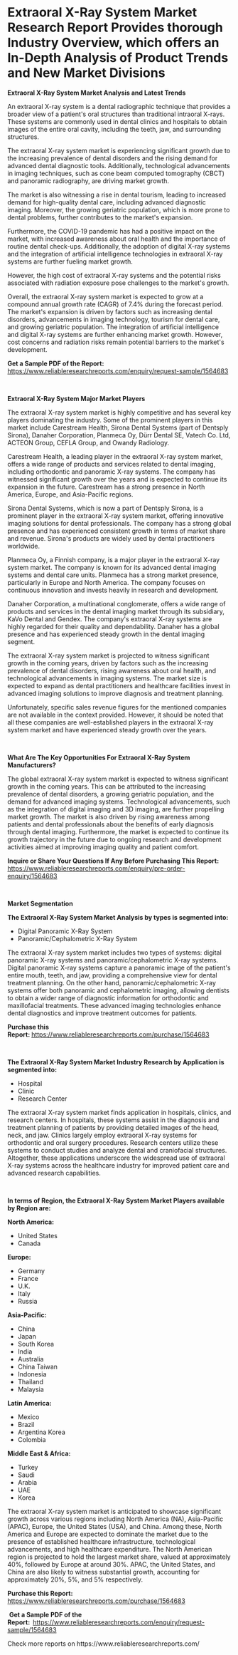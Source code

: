 <p><h1>Extraoral X-Ray System Market Research Report Provides thorough Industry Overview, which offers an In-Depth Analysis of Product Trends and New Market Divisions</h1></p><p><strong>Extraoral X-Ray System Market Analysis and Latest Trends</strong></p>
<p><p>An extraoral X-ray system is a dental radiographic technique that provides a broader view of a patient's oral structures than traditional intraoral X-rays. These systems are commonly used in dental clinics and hospitals to obtain images of the entire oral cavity, including the teeth, jaw, and surrounding structures.</p><p>The extraoral X-ray system market is experiencing significant growth due to the increasing prevalence of dental disorders and the rising demand for advanced dental diagnostic tools. Additionally, technological advancements in imaging techniques, such as cone beam computed tomography (CBCT) and panoramic radiography, are driving market growth.</p><p>The market is also witnessing a rise in dental tourism, leading to increased demand for high-quality dental care, including advanced diagnostic imaging. Moreover, the growing geriatric population, which is more prone to dental problems, further contributes to the market's expansion.</p><p>Furthermore, the COVID-19 pandemic has had a positive impact on the market, with increased awareness about oral health and the importance of routine dental check-ups. Additionally, the adoption of digital X-ray systems and the integration of artificial intelligence technologies in extraoral X-ray systems are further fueling market growth.</p><p>However, the high cost of extraoral X-ray systems and the potential risks associated with radiation exposure pose challenges to the market's growth.</p><p>Overall, the extraoral X-ray system market is expected to grow at a compound annual growth rate (CAGR) of 7.4% during the forecast period. The market's expansion is driven by factors such as increasing dental disorders, advancements in imaging technology, tourism for dental care, and growing geriatric population. The integration of artificial intelligence and digital X-ray systems are further enhancing market growth. However, cost concerns and radiation risks remain potential barriers to the market's development.</p></p>
<p><strong>Get a Sample PDF of the Report:&nbsp;</strong> <a href="https://www.reliableresearchreports.com/enquiry/request-sample/1564683">https://www.reliableresearchreports.com/enquiry/request-sample/1564683</a></p>
<p>&nbsp;</p>
<p><strong>Extraoral X-Ray System Major Market Players</strong></p>
<p><p>The extraoral X-ray system market is highly competitive and has several key players dominating the industry. Some of the prominent players in this market include Carestream Health, Sirona Dental Systems (part of Dentsply Sirona), Danaher Corporation, Planmeca Oy, Dürr Dental SE, Vatech Co. Ltd, ACTEON Group, CEFLA Group, and Owandy Radiology.</p><p>Carestream Health, a leading player in the extraoral X-ray system market, offers a wide range of products and services related to dental imaging, including orthodontic and panoramic X-ray systems. The company has witnessed significant growth over the years and is expected to continue its expansion in the future. Carestream has a strong presence in North America, Europe, and Asia-Pacific regions.</p><p>Sirona Dental Systems, which is now a part of Dentsply Sirona, is a prominent player in the extraoral X-ray system market, offering innovative imaging solutions for dental professionals. The company has a strong global presence and has experienced consistent growth in terms of market share and revenue. Sirona's products are widely used by dental practitioners worldwide.</p><p>Planmeca Oy, a Finnish company, is a major player in the extraoral X-ray system market. The company is known for its advanced dental imaging systems and dental care units. Planmeca has a strong market presence, particularly in Europe and North America. The company focuses on continuous innovation and invests heavily in research and development.</p><p>Danaher Corporation, a multinational conglomerate, offers a wide range of products and services in the dental imaging market through its subsidiary, KaVo Dental and Gendex. The company's extraoral X-ray systems are highly regarded for their quality and dependability. Danaher has a global presence and has experienced steady growth in the dental imaging segment.</p><p>The extraoral X-ray system market is projected to witness significant growth in the coming years, driven by factors such as the increasing prevalence of dental disorders, rising awareness about oral health, and technological advancements in imaging systems. The market size is expected to expand as dental practitioners and healthcare facilities invest in advanced imaging solutions to improve diagnosis and treatment planning.</p><p>Unfortunately, specific sales revenue figures for the mentioned companies are not available in the context provided. However, it should be noted that all these companies are well-established players in the extraoral X-ray system market and have experienced steady growth over the years.</p></p>
<p>&nbsp;</p>
<p><strong>What Are The Key Opportunities For Extraoral X-Ray System Manufacturers?</strong></p>
<p><p>The global extraoral X-ray system market is expected to witness significant growth in the coming years. This can be attributed to the increasing prevalence of dental disorders, a growing geriatric population, and the demand for advanced imaging systems. Technological advancements, such as the integration of digital imaging and 3D imaging, are further propelling market growth. The market is also driven by rising awareness among patients and dental professionals about the benefits of early diagnosis through dental imaging. Furthermore, the market is expected to continue its growth trajectory in the future due to ongoing research and development activities aimed at improving imaging quality and patient comfort.</p></p>
<p><strong>Inquire or Share Your Questions If Any Before Purchasing This Report:</strong> <a href="https://www.reliableresearchreports.com/enquiry/pre-order-enquiry/1564683">https://www.reliableresearchreports.com/enquiry/pre-order-enquiry/1564683</a></p>
<p>&nbsp;</p>
<p><strong>Market Segmentation</strong></p>
<p><strong>The Extraoral X-Ray System Market Analysis by types is segmented into:</strong></p>
<p><ul><li>Digital Panoramic X-Ray System</li><li>Panoramic/Cephalometric X-Ray System</li></ul></p>
<p><p>The extraoral X-ray system market includes two types of systems: digital panoramic X-ray systems and panoramic/cephalometric X-ray systems. Digital panoramic X-ray systems capture a panoramic image of the patient's entire mouth, teeth, and jaw, providing a comprehensive view for dental treatment planning. On the other hand, panoramic/cephalometric X-ray systems offer both panoramic and cephalometric imaging, allowing dentists to obtain a wider range of diagnostic information for orthodontic and maxillofacial treatments. These advanced imaging technologies enhance dental diagnostics and improve treatment outcomes for patients.</p></p>
<p><strong>Purchase this Report:&nbsp;</strong><a href="https://www.reliableresearchreports.com/purchase/1564683">https://www.reliableresearchreports.com/purchase/1564683</a></p>
<p>&nbsp;</p>
<p><strong>The Extraoral X-Ray System Market Industry Research by Application is segmented into:</strong></p>
<p><ul><li>Hospital</li><li>Clinic</li><li>Research Center</li></ul></p>
<p><p>The extraoral X-ray system market finds application in hospitals, clinics, and research centers. In hospitals, these systems assist in the diagnosis and treatment planning of patients by providing detailed images of the head, neck, and jaw. Clinics largely employ extraoral X-ray systems for orthodontic and oral surgery procedures. Research centers utilize these systems to conduct studies and analyze dental and craniofacial structures. Altogether, these applications underscore the widespread use of extraoral X-ray systems across the healthcare industry for improved patient care and advanced research capabilities.</p></p>
<p>&nbsp;</p>
<p><strong>In terms of Region, the Extraoral X-Ray System Market Players available by Region are:</strong></p>
<p>
    <p> <strong> North America: </strong>
        <ul>
            <li>United States</li>
            <li>Canada</li>
        </ul>
        </p> 
    <p> <strong> Europe: </strong>
        <ul>
            <li>Germany</li>
            <li>France</li>
            <li>U.K.</li>
            <li>Italy</li>
            <li>Russia</li>
        </ul>
        </p> 
    <p> <strong> Asia-Pacific: </strong>
        <ul>
            <li>China</li>
            <li>Japan</li>
            <li>South Korea</li>
            <li>India</li>
            <li>Australia</li>
            <li>China Taiwan</li>
            <li>Indonesia</li>
            <li>Thailand</li>
            <li>Malaysia</li>
        </ul>
        </p> 
    <p> <strong> Latin America: </strong>
        <ul>
            <li>Mexico</li>
            <li>Brazil</li>
            <li>Argentina Korea</li>
            <li>Colombia</li>
        </ul>
        </p> 
    <p> <strong> Middle East & Africa: </strong>
        <ul>
            <li>Turkey</li>
            <li>Saudi</li>
            <li>Arabia</li>
            <li>UAE</li>
            <li>Korea</li>
        </ul>
    </p>
    </p>
<p><p>The extraoral X-ray system market is anticipated to showcase significant growth across various regions including North America (NA), Asia-Pacific (APAC), Europe, the United States (USA), and China. Among these, North America and Europe are expected to dominate the market due to the presence of established healthcare infrastructure, technological advancements, and high healthcare expenditure. The North American region is projected to hold the largest market share, valued at approximately 40%, followed by Europe at around 30%. APAC, the United States, and China are also likely to witness substantial growth, accounting for approximately 20%, 5%, and 5% respectively.</p></p>
<p><strong>Purchase this Report: </strong><a href="https://www.reliableresearchreports.com/purchase/1564683">https://www.reliableresearchreports.com/purchase/1564683</a></p>
<p>&nbsp;<strong>Get a Sample PDF of the Report:&nbsp;&nbsp;</strong><a href="https://www.reliableresearchreports.com/enquiry/request-sample/1564683">https://www.reliableresearchreports.com/enquiry/request-sample/1564683</a></p>
<p><strong></strong></p>
<p>Check more reports on https://www.reliableresearchreports.com/</p>